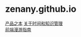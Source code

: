 zenany.github.io
================

[产品之本](_posts/product_nature.md)
[关于时间和知识管理](_posts/about_time_and_knowledge_management.md)  
[前端漫游指南](_posts/about_frontend.md)




